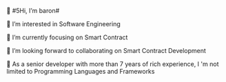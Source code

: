 👋 #5Hi, I’m baron#

👀 I’m interested in Software Engineering

🌱 I’m currently focusing on Smart Contract

💞️ I’m looking forward to collaborating on Smart Contract Development

:pig:	As a senior developer with more than 7 years of rich experience, I 'm not limited to Programming Languages and Frameworks
